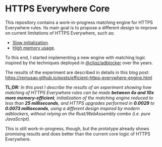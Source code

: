 # HTTPS Everywhere Core

This repository contains a work-in-progress matching engine for HTTPS
Everywhere rules. Its main goal is to propose a different design to
improve on current limitations of HTTPS Everywhere, such as:

* [Slow initialization](https://trac.torproject.org/projects/tor/ticket/23719).
* [High memory usage](https://github.com/EFForg/https-everywhere/issues/12232).

To this end, I started implementing a new engine with matching logic inspired by
the techniques deployed in [@cliqz/adblocker](https://github.com/cliqz-oss/adblocker)
over the years.

The results of the experiment are described in details in this blog post: https://remusao.github.io/posts/efficient-https-everywhere-engine.html

**TL;DR:** *In this post I describe the results of an experiment showing
how matching of HTTPS Everywhere rules can be made **between 4x and
10x more memory-efficient**, initialization of the matching engine
reduced to less than **25 milliseconds**, and HTTPS upgrades performed
in **0.0029** to **0.0073 milliseconds**, using a different design
inspired by modern adblockers, without relying on the Rust/WebAssembly
combo (i.e. pure JavaScript).*

This is still work-in-progress, though, but the prototype already shows
promising results and does better than the current core logic of HTTPS
Everywhere.
